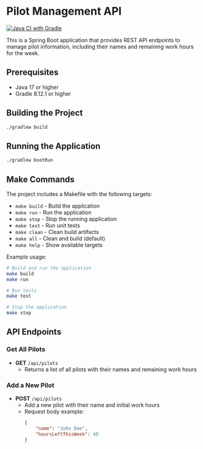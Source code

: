# Pilot Management API

[![Java CI with Gradle](https://github.com/flywheel/pilot-java-api/actions/workflows/ci.yml/badge.svg)](https://github.com/flywheel/pilot-java-api/actions/workflows/ci.yml)

This is a Spring Boot application that provides REST API endpoints to manage pilot information, including their names and remaining work hours for the week.

## Prerequisites
- Java 17 or higher
- Gradle 8.12.1 or higher

## Building the Project
```bash
./gradlew build
```

## Running the Application
```bash
./gradlew bootRun
```

## Make Commands

The project includes a Makefile with the following targets:

- `make build` - Build the application
- `make run` - Run the application
- `make stop` - Stop the running application
- `make test` - Run unit tests
- `make clean` - Clean build artifacts
- `make all` - Clean and build (default)
- `make help` - Show available targets

Example usage:
```bash
# Build and run the application
make build
make run

# Run tests
make test

# Stop the application
make stop
```

## API Endpoints

### Get All Pilots
- **GET** `/api/pilots`
  - Returns a list of all pilots with their names and remaining work hours

### Add a New Pilot
- **POST** `/api/pilots`
  - Add a new pilot with their name and initial work hours
  - Request body example:
    ```json
    {
        "name": "John Doe",
        "hoursLeftThisWeek": 40
    }
    ```
